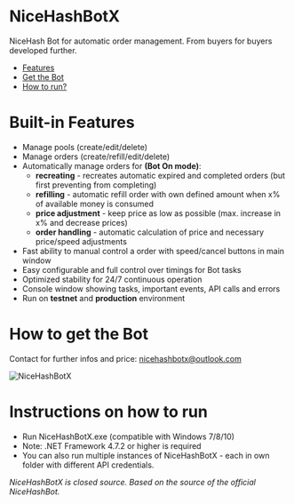# NiceHashBotX
NiceHash Bot for automatic order management. 
From buyers for buyers developed further.

- [Features](#features)
- [Get the Bot](#get)
- [How to run?](#run)

# <a name="features"></a> Built-in Features

- Manage pools (create/edit/delete)
- Manage orders (create/refill/edit/delete)
- Automatically manage orders for **(Bot On mode)**:
    * **recreating** - recreates automatic expired and completed orders (but first preventing from completing)
    * **refilling** - automatic refill order with own defined amount when x% of available money is consumed
    * **price adjustment** - keep price as low as possible (max. increase in x% and decrease prices)
    * **order handling** - automatic calculation of price and necessary price/speed adjustments
- Fast ability to manual control a order with speed/cancel buttons in main window
- Easy configurable and full control over timings for Bot tasks
- Optimized stability for 24/7 continuous operation
- Console window showing tasks, important events, API calls and errors
- Run on **testnet** and **production** environment

# <a name="get"></a> How to get the Bot

Contact for further infos and price: nicehashbotx@outlook.com

![NiceHashBotX](https://i.ibb.co/M9V3mg1/Nice-Hash-Bot-X.jpg)

# <a name="run"></a> Instructions on how to run
- Run NiceHashBotX.exe (compatible with Windows 7/8/10)
- Note: .NET Framework 4.7.2 or higher is required
- You can also run multiple instances of NiceHashBotX - each in own folder with different API credentials.

*NiceHashBotX is closed source. Based on the source of the official NiceHashBot.*
